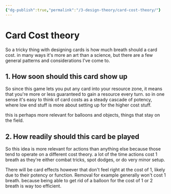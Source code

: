 ```yaml
---
{"dg-publish":true,"permalink":"/3-design-theory/card-cost-theory/"}
---
```


# Card Cost theory

So a tricky thing with designing cards is how much breath should a card cost. in many ways it's more an art than a science, but there are a few general patterns and considerations I've come to.

## 1. How soon should this card show up
So since this game lets you put any card into your resource zone, it means that you're more or less guaranteed to gain a resource every turn. so in one sense it's easy to think of card costs as a steady cascade of potency, where low end stuff is more about setting up for the higher cost stuff.

this is perhaps more relevant for balloons and objects, things that stay on the field.

## 2. How readily should this card be played
So this idea is more relevant for actions than anything else because those tend to operate on a different cost theory. a lot of the time actions cost 1 breath as they're either combat tricks, spot dodges, or do very minor setup.

There will be card effects however that don't feel right at the cost of 1, likely due to their potency or function. Removal for example generally won't cost 1 breath. because being able to get rid of a balloon for the cost of 1 or 2 breath is way too efficient.
